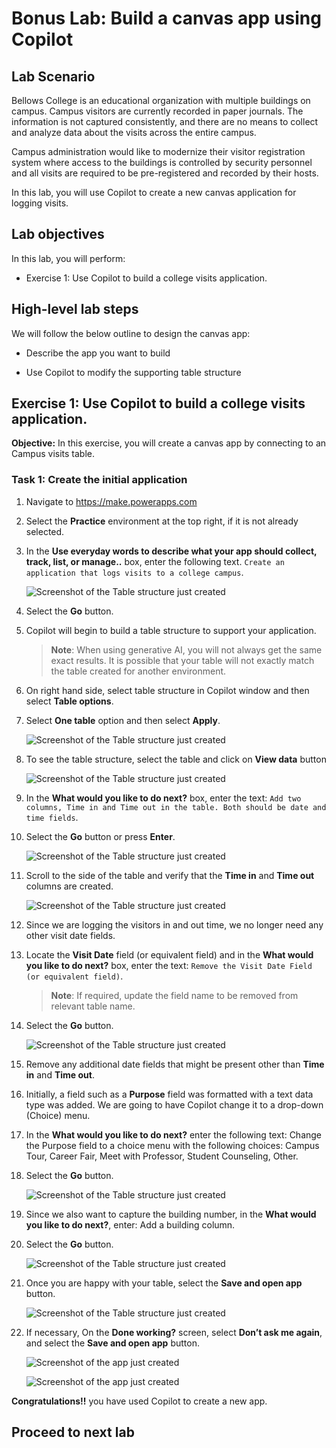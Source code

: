 # Bonus Lab: Build a canvas app using Copilot

## Lab Scenario

Bellows College is an educational organization with multiple buildings on campus. Campus visitors are currently recorded in paper journals. The information is not captured consistently, and there are no means to collect and analyze data about the visits across the entire campus.

Campus administration would like to modernize their visitor registration system where access to the buildings is controlled by security personnel and all visits are required to be pre-registered and recorded by their hosts.

In this lab, you will use Copilot to create a new canvas application for logging visits. 

## Lab objectives

In this lab, you will perform:

+ Exercise 1: Use Copilot to build a college visits application.

## High-level lab steps

We will follow the below outline to design the canvas app:

- Describe the app you want to build

- Use Copilot to modify the supporting table structure

## Exercise 1: Use Copilot to build a college visits application.

**Objective:** In this exercise, you will create a canvas app by connecting to an Campus visits table.

### Task 1: Create the initial application

1. Navigate to https://make.powerapps.com

1. Select the **Practice<inject key="DeploymentID" enableCopy="false"/>** environment at the top right, if it is not already selected.

1. In the **Use everyday words to describe what your app should collect, track, list, or manage..** box, enter the following text. `Create an application that logs visits to a college campus`. 

    ![Screenshot of the Table structure just created](media/blab1.png)

1. Select the **Go** button.

1. Copilot will begin to build a table structure to support your application. 

   >**Note**: When using generative AI, you will not always get the same exact results. It is possible that your table will not exactly match the table created for another environment. 

1. On right hand side, select table structure in Copilot window and then select **Table options**.

1. Select **One table** option and then select **Apply**.
 
    ![Screenshot of the Table structure just created](media/blab2.png)

1. To see the table structure, select the table and click on **View data** button 

    ![Screenshot of the Table structure just created](media/blab3.png)

1. In the **What would you like to do next?** box, enter the text: `Add two columns, Time in and Time out in the table. Both should be date and time fields`. 

1. Select the **Go** button or press **Enter**. 

    ![Screenshot of the Table structure just created](media/blab4.png)

1. Scroll to the side of the table and verify that the **Time in** and **Time out** columns are created. 

    ![Screenshot of the Table structure just created](media/blab5.png)

1. Since we are logging the visitors in and out time, we no longer need any other visit date fields. 

1. Locate the **Visit Date** field (or equivalent field) and in the **What would you like to do next?** box, enter the text: `Remove the Visit Date Field (or equivalent field)`. 

   >**Note**: If required, update the field name to be removed from relevant table name.

1. Select the **Go** button. 

    ![Screenshot of the Table structure just created](media/blab7.png)

1. Remove any additional date fields that might be present other than **Time in** and **Time out**. 

1. Initially, a field such as a **Purpose** field was formatted with a text data type was added. We are going to have Copilot change it to a drop-down (Choice) menu. 

1. In the **What would you like to do next?** enter the following text: Change the Purpose field to a choice menu with the following choices: Campus Tour, Career Fair, Meet with Professor, Student Counseling, Other. 

1. Select the **Go** button. 

    ![Screenshot of the Table structure just created](media/blab8.png)

1. Since we also want to capture the building number, in the **What would you like to do next?**, enter: Add a building column. 

1. Select the **Go** button. 

    ![Screenshot of the Table structure just created](media/blab12.png)

1. Once you are happy with your table, select the **Save and open app** button. 

    ![Screenshot of the Table structure just created](media/blab9.png)

1. If necessary, On the **Done working?** screen, select **Don’t ask me again**, and select the **Save and open app** button. 

    ![Screenshot of the app just created](media/blab10.png)

    ![Screenshot of the app just created](media/blab11.png)

**Congratulations!!** you have used Copilot to create a new app. 

## Proceed to next lab
